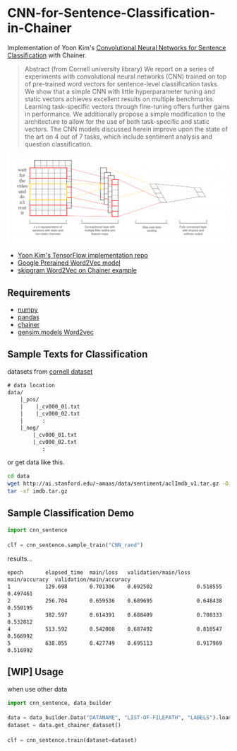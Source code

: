 # CNN-for-Sentence-Classification-in-Chainer

Implementation of Yoon Kim's [Convolutional Neural Networks for Sentence Classification](https://arxiv.org/abs/1408.5882) with Chainer.

> Abstract (from Cornell university library)
>We report on a series of experiments with convolutional neural networks (CNN) trained on top of pre-trained word vectors for sentence-level classification tasks. We show that a simple CNN with little hyperparameter tuning and static vectors achieves excellent results on multiple benchmarks. Learning task-specific vectors through fine-tuning offers further gains in performance. We additionally propose a simple modification to the architecture to allow for the use of both task-specific and static vectors. The CNN models discussed herein improve upon the state of the art on 4 out of 7 tasks, which include sentiment analysis and question classification.

![](./img/structure.png)

- [Yoon Kim's TensorFlow implementation repo](https://github.com/yoonkim/CNN_sentence)
- [Google Prerained Word2Vec model](https://code.google.com/archive/p/word2vec/)
- [skipgram Word2Vec on Chainer example](https://github.com/chainer/chainer/tree/master/examples/word2vec)

## Requirements

- [numpy](http://www.numpy.org/)
- [pandas](https://pandas.pydata.org/)
- [chainer](https://chainer.org/)
- [gensim.models Word2vec](https://radimrehurek.com/gensim/)


## Sample Texts for Classification

datasets from [cornell dataset](http://www.cs.cornell.edu/people/pabo/movie-review-data/)

```
# data location
data/
    |_pos/
    |    |_cv000_01.txt
    |    |_cv000_02.txt
    |      :
    |_neg/
        |_cv000_01.txt
        |_cv000_02.txt
           :
```

or get data like this.

```bash
cd data
wget http://ai.stanford.edu/~amaas/data/sentiment/aclImdb_v1.tar.gz -O imdb.tar.gz
tar -xf imdb.tar.gz
```

## Sample Classification Demo

```python
import cnn_sentence

clf = cnn_sentence.sample_train("CNN_rand")
```

results...  

```
epoch       elapsed_time  main/loss   validation/main/loss  main/accuracy  validation/main/accuracy
1           129.698       0.701306    0.692502              0.518555       0.497461                  
2           256.704       0.659536    0.689695              0.648438       0.550195                  
3           382.597       0.614391    0.688409              0.708333       0.532812                  
4           513.592       0.542008    0.687492              0.810547       0.566992                  
5           638.055       0.427749    0.695113              0.917969       0.516992             
```


## [WIP] Usage

when use other data

```python
import cnn_sentence, data_builder

data = data_builder.Data("DATANAME", "LIST-OF-FILEPATH", "LABELS").load()
dataset = data.get_chainer_dataset()

clf = cnn_sentence.train(dataset=dataset)
```
